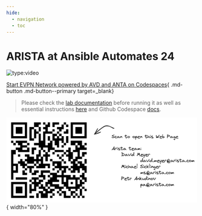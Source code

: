 ```yaml
---
hide:
  - navigation
  - toc
---
```

<style>
  .md-typeset h1,
  .md-content__button {
    display: none;
  }
</style>

# ARISTA at Ansible Automates 24

<!-- ![type:video](assets/video/autocon-video.mp4) -->
<!-- <iframe width="80%" src="https://www.youtube.com/embed/KPAFfpiNZZg" allowfullscreen></iframe> -->
![type:video](https://www.youtube.com/embed/KPAFfpiNZZg)

[Start EVPN Network powered by AVD and ANTA on Codespaces](https://codespaces.new/arista-netdevops-community/one-click-se-demos?quickstart=1&devcontainer_path=.devcontainer%2Fcvaas-cvaas-and-avd-demo--evpn-mlag%2Fdevcontainer.json){ .md-button .md-button--primary target=_blank}

> Please check the [lab documentation](https://arista-netdevops-community.github.io/one-click-se-demos/cvaas-cvaas-and-avd-demo--evpn-mlag/cvaas-cvaas-and-avd-demo--evpn-mlag/) before running it as well as essential instructions [here](https://arista-netdevops-community.github.io/one-click-se-demos/) and Github Codespace [docs](https://github.com/features/codespaces).

![autocon01-qr](assets/img/qr-code-ansible-automates.png){ width="80%" }
